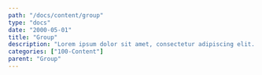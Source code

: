 ```yaml
---
path: "/docs/content/group"
type: "docs"
date: "2000-05-01"
title: "Group"
description: "Lorem ipsum dolor sit amet, consectetur adipiscing elit. Nunc tempus laoreet leo sit amet iaculis."
categories: ["100-Content"]
parent: "Group"
---
```


